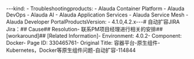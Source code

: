 ---kind:   - Troubleshootingproducts:    - Alauda Container Platform   - Alauda DevOps   - Alauda AI   - Alauda Application Services   - Alauda Service Mesh   - Alauda Developer PortalProductsVersion:   - 4.1.0,4.2.x---<!-- A type of document that involves encountering a fault, diag...it, performing root cause analysis, and providing solutions. --># 自动扩容JIRA Jira：## Cause## Resolution- 联系PM项目经理进行相关的安排## [workaround]## [Related Information]- Environment: 4.0.2- Component: Docker- Page ID: 330465761- Original Title: 容器平台-原生组件-Kubernetes，Docker等原生组件问题-自动扩容-114844
